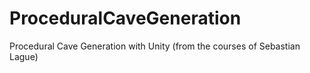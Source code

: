 # ProceduralCaveGeneration
Procedural Cave Generation with Unity (from the courses of Sebastian Lague)
